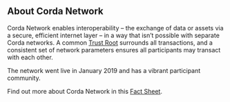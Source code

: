 ## About Corda Network 

Corda Network enables interoperability – the exchange of data or assets via a secure, efficient internet layer – in a way that isn’t possible with separate Corda networks. A common [Trust Root](https://corda.network/corda-network-foundation/trust-root/) surrounds all transactions, and a consistent set of network parameters ensures all participants may transact with each other.

The network went live in January 2019 and has a vibrant participant community.

Find out more about Corda Network in this [Fact Sheet](https://github.com/corda-network/corda-network.github.io/blob/master/assets/CN%20Fact%20Sheet%202021.pdf).
